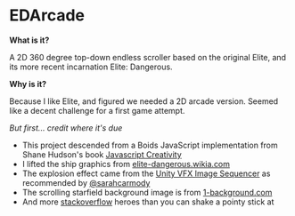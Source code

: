 # EDArcade

**What is it?**

A 2D 360 degree top-down endless scroller based on the original Elite, and its more recent incarnation Elite: Dangerous.

**Why is it?**

Because I like Elite, and figured we needed a 2D arcade version. Seemed like a decent challenge for a first game attempt.

*But first... credit where it's due*

* This project descended from a Boids JavaScript implementation from Shane Hudson's book [Javascript Creativity](https://books.google.co.uk/books?id=Z6ThAwAAQBAJ)
* I lifted the ship graphics from [elite-dangerous.wikia.com](http://elite-dangerous.wikia.com/wiki/Ships?file=EJwFwVEOwiAMANC7cABKywpxV_BHj0AYYZjNEqgfxuzuvvczn3GY1eyqfa4AW5tZxmanyki12CpSj5J6mzbLCUk15f0sb52AxOgCk3c-xoDsA2D0SM7RbWGiiAEjPDjfv89mX72a6w_7qyIR._2SoJRAPMgASbMzsNpw66yQhCqo.jpg)
* The explosion effect came from the [Unity VFX Image Sequencer](https://forum.unity3d.com/threads/release-thread-vfx-toolbox-image-sequencer.438465/) as recommended by [@sarahcarmody](https://twitter.com/sarahcarmody)
* The scrolling starfield background image is from [1-background.com](https://1-background.com/stars_1.htm)
* And more [stackoverflow](http://stackoverflow.com/) heroes than you can shake a pointy stick at

